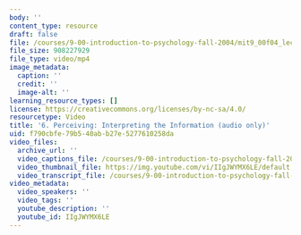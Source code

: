 ```yaml
---
body: ''
content_type: resource
draft: false
file: /courses/9-00-introduction-to-psychology-fall-2004/mit9_00f04_lec06_360p_16_9.mp4
file_size: 908227929
file_type: video/mp4
image_metadata:
  caption: ''
  credit: ''
  image-alt: ''
learning_resource_types: []
license: https://creativecommons.org/licenses/by-nc-sa/4.0/
resourcetype: Video
title: '6. Perceiving: Interpreting the Information (audio only)'
uid: f790cbfe-79b5-40ab-b27e-5277610258da
video_files:
  archive_url: ''
  video_captions_file: /courses/9-00-introduction-to-psychology-fall-2004/1ypoD7M_RVgoDiTVoehrEGDmQC1YNWZgU_transcript.webvtt
  video_thumbnail_file: https://img.youtube.com/vi/IIgJWYMX6LE/default.jpg
  video_transcript_file: /courses/9-00-introduction-to-psychology-fall-2004/1ypoD7M_RVgoDiTVoehrEGDmQC1YNWZgU_transcript.pdf
video_metadata:
  video_speakers: ''
  video_tags: ''
  youtube_description: ''
  youtube_id: IIgJWYMX6LE
---
```

